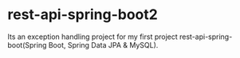 # rest-api-spring-boot2
Its an exception handling project for my first project rest-api-spring-boot(Spring Boot, Spring Data JPA & MySQL).
